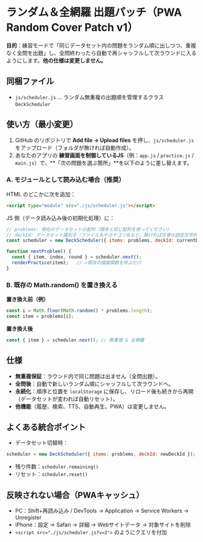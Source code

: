 # ランダム＆全網羅 出題パッチ（PWA Random Cover Patch v1）

**目的**：練習モードで「同じデータセット内の問題をランダム順に出しつつ、重複なく全問を出題」し、全問終わったら自動で再シャッフルして次ラウンドに入るようにします。**他の仕様は変更しません。**

## 同梱ファイル
- `js/scheduler.js` … ランダム無重複の出題順を管理するクラス `DeckScheduler`

## 使い方（最小変更）
1. GitHub のリポジトリで **Add file → Upload files** を押し、`js/scheduler.js` をアップロード（フォルダが無ければ自動作成）。  
2. あなたのアプリの **練習画面を制御しているJS**（例：`app.js` / `practice.js` / `main.js`）で、**「次の問題を選ぶ箇所」**を以下のように差し替えます。

### A. モジュールとして読み込む場合（推奨）
HTML のどこかに次を追加：
```html
<script type="module" src="./js/scheduler.js"></script>
```
JS 側（データ読み込み後の初期化処理）に：
```js
// problems: 現在のデータセットの配列（既存と同じ配列を使ってください）
// deckId: データセット識別子（ファイル名やカテゴリ名など。無ければ任意の固定文字列）
const scheduler = new DeckScheduler({ items: problems, deckId: currentDeckId });

function nextProblem() {
  const { item, index, round } = scheduler.next();
  renderPractice(item);   // ←既存の描画関数を呼ぶだけ
}
```

### B. 既存の Math.random() を置き換える
**置き換え前（例）**
```js
const i = Math.floor(Math.random() * problems.length);
const item = problems[i];
```
**置き換え後**
```js
const { item } = scheduler.next(); // 無重複 & 全網羅
```

## 仕様
- **無重複保証**：ラウンド内で同じ問題は出ません（全問出題）。
- **全問後**：自動で新しいランダム順にシャッフルして次ラウンドへ。
- **永続化**：順序と位置を `localStorage` に保存し、リロード後も続きから再開（データセットが変われば自動リセット）。
- **他機能**（履歴、検索、TTS、自動再生、PWA）は変更しません。

## よくある統合ポイント
- データセット切替時：
```js
scheduler = new DeckScheduler({ items: problems, deckId: newDeckId });
```
- 残り件数：`scheduler.remaining()`  
- リセット：`scheduler.reset()`

## 反映されない場合（PWAキャッシュ）
- PC：Shift+再読み込み / DevTools → Application → Service Workers → Unregister  
- iPhone：設定 → Safari → 詳細 → Webサイトデータ → 対象サイトを削除  
- `<script src="./js/scheduler.js?v=2">` のようにクエリを付加
